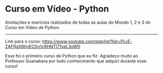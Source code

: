 # Curso em Vídeo -  Python
Anotações e exericios realizados de todas as aulas do Mundo 1, 2 e 3 do Curso em Video de Python.


--------------


Link para o curso:  https://www.youtube.com/playlist?list=PLvE-ZAFRgX8hnECDn1v9HNTI71veL3oW0



Esse foi o primeiro curso de Python que eu fiz. Agradeço muito ao Professor Guanabara por todo conhecimento que adquiri durante esse curso!
